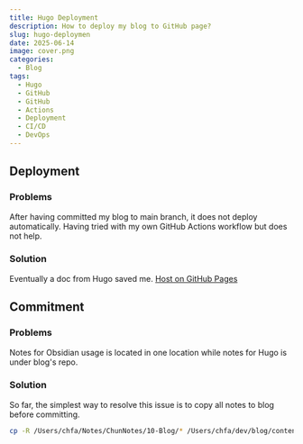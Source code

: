 ```yaml
---
title: Hugo Deployment
description: How to deploy my blog to GitHub page?
slug: hugo-deploymen
date: 2025-06-14
image: cover.png
categories:
  - Blog
tags:
  - Hugo
  - GitHub
  - GitHub
  - Actions
  - Deployment
  - CI/CD
  - DevOps
---
```



## Deployment
### Problems

After having committed my blog to main branch, it does not deploy automatically.
Having tried with my own GitHub Actions workflow but does not help.

### Solution

Eventually a doc from Hugo saved me.
[Host on GitHub Pages](https://gohugo.io/host-and-deploy/host-on-github-pages/)


## Commitment

### Problems

Notes for Obsidian usage is located in one location while notes for Hugo is under blog's repo.

### Solution

So far, the simplest way to resolve this issue is to copy all notes to blog before committing.
```bash
cp -R /Users/chfa/Notes/ChunNotes/10-Blog/* /Users/chfa/dev/blog/content/post/
```

